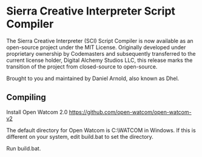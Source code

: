# Sierra Creative Interpreter Script Compiler

The Sierra Creative Interpreter (SCI) Script Compiler is now available as an open-source project under the MIT License. Originally developed under proprietary ownership by Codemasters and subsequently transferred to the current license holder, Digital Alchemy Studios LLC, this release marks the transition of the project from closed-source to open-source.

Brought to you and maintained by Daniel Arnold, also known as Dhel.

## Compiling
Install Open Watcom 2.0
https://github.com/open-watcom/open-watcom-v2

The default directory for Open Watcom is C:\WATCOM in Windows. If this is different on your system, edit build.bat to set the directory. 

Run build.bat.